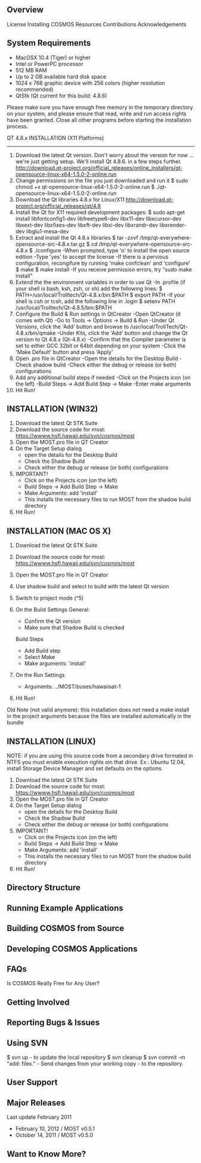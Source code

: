 Overview
--------
  License
  Installing
  COSMOS Resources
  Contributions
  Acknowledgements





System Requirements
------------------- 

* MacOSX 10.4 (Tiger) or higher
* Intel or PowerPC processor
* 512 MB RAM
* Up to 2 GB available hard disk space
* 1024 x 768 graphic device with 256 colors (higher resolution 
recommended)
* QtStk (Qt current for this build: 4.8.6)

Please make sure you have enough free memory in the temporary directory 
on your system, and please ensure that read, write and run access 
rights have been granted. Close all other programs before starting the 
installation process.






QT 4.8.x INSTALLATION (X11 Platforms)
________________________________________

1. Download the latest Qt version. Don't worry about the version for now ... we're just getting setup. We'll install Qt 4.8.6. in a few steps further.
	http://download.qt-project.org/official_releases/online_installers/qt-opensource-linux-x64-1.5.0-2-online.run
2. Change permissions on the file you just downloaded and run it
	$ sudo chmod +x qt-opensource-linux-x64-1.5.0-2-online.run
	$ ./qt-opensource-linux-x64-1.5.0-2-online.run
3. Download the Qt libraries 4.8.x for Linux/X11
	http://download.qt-project.org/official_releases/qt/4.8
4. Install the Qt for X11 required development packages:
	$ sudo apt-get install libfontconfig1-dev libfreetype6-dev libx11-dev libxcursor-dev libxext-dev libxfixes-dev libxft-dev libxi-dev libxrandr-dev libxrender-dev libglu1-mesa-dev
5. Extract and install the Qt 4.8.x libraries
	$ tar -zxvf /tmp/qt-everywhere-opensource-src-4.8.x.tar.gz
	$ cd  /tmp/qt-everywhere-opensource-src-4.8.x
	$ ./configure
		-When prompted, type 'o' to install the open source edition
		-Type 'yes' to accept the license
		-If there is a pervious configuration, recongifure by running 'make confclean' and 'configure'
	$ make
	$ make install
		-If you receive permission errors, try "sudo make install"
6.  Extend the the environment variables in order to use Qt
	-In .profile (if your shell is bash, ksh, zsh, or sh) add the following lines:
		$ PATH=/usr/local/Trolltech/Qt-4.8.x/bin:$PATH
		$ export PATH
	-If your shell is csh or tcsh, add the following line in .login
		$ setenv PATH /usr/local/Trolltech/Qt-4.8.5/bin:$PATH
7. Configure the Build & Run settings in QtCreator
	-Open QtCreator (it comes with Qt)
	-Go to Tools -> Options -> Build & Run
	-Under Qt Versions, click the 'Add' button and browse to /usr/local/TrollTech/Qt-4.8.x/bin/qmake
	-Under Kits, click the 'Add' button and change the Qt version to Qt 4.8.x (Qt-4.8.x)
	-Confirm that the Compiler parameter is set to either GCC 32bit or 64bit depending on your system
	-Click the 'Make Default' button and press 'Apply'
8. Open .pro file in QtCreator
	-Open the details for the Desktop Build
	-Check shadow build
	-Check either the debug or release (or both) configurations
9. Add any additional build steps if needed
	-Click on the Projects icon (on the left)
	-Build Steps -> Add Build Step -> Make
	-Enter make arguments
10. Hit Run!

INSTALLATION (WIN32)
----------------------------------------------------------------------

1) Download the latest Qt STK Suite 
2) Download the source code for most: 
	https://wwww.hsfl.hawaii.edu/svn/cosmos/most 
3) Open the MOST.pro file in QT Creator
4) On the Target Setup dialog
	- open the details for the Desktop Build
	- Check the Shadow Build
	- Check either the debug or release (or both) configurations
5) IMPORTANT! 
	- Click on the Projects icon (on the left)
	- Build Steps -> Add Build Step -> Make
	- Make Arguments: add 'install'
	- This installs the necessary files to run MOST from the shadow 
	build directory
5) Hit Run!


INSTALLATION (MAC OS X)
----------------------------------------------------------------------

1) Download the latest Qt STK Suite 
2) Download the source code for most: 
	https://wwww.hsfl.hawaii.edu/svn/cosmos/most 
3) Open the MOST.pro file in QT Creator
4) Use shadow build and select to build with the latest Qt version 
4) Switch to project mode (^5)
4) On the Build Settings
	General:
	- Confirm the Qt version
	- Make sure that Shadow Build is checked

	Build Steps
	- Add Build step
	- Select Make
	- Make arguments: 'install'
5) On the Run Settings
	- Arguments: ../MOST/buses/hawaiisat-1
6) Hit Run!

Old Note (not valid anymore): this installation does not need a 
make install in the project arguments because the 
files are installed automatically in the bundle


INSTALLATION (LINUX)
----------------------------------------------------------------------

NOTE: if you are using this source code from a secondary drive formated in NTFS you must enable execution rights oin that drive. Ex.: Ubuntu 12.04, install Storage Device Manager and set defaults on the options.

1) Download the latest Qt STK Suite 
2) Download the source code for most: https://wwww.hsfl.hawaii.edu/svn/cosmos/most 
3) Open the MOST.pro file in QT Creator
4) On the Target Setup dialog
	- open the details for the Desktop Build
	- Check the Shadow Build
	- Check either the debug or release (or both) configurations
5) IMPORTANT! 
	- Click on the Projects icon (on the left)
	- Build Steps -> Add Build Step -> Make
	- Make Arguments: add 'install'
	- This installs the necessary files to run MOST from the shadow build directory
5) Hit Run!




Directory Structure
-------------------


Running Example Applications
----------------------------


Building COSMOS from Source
---------------------------


Developing COSMOS Applications
------------------------------


FAQs
----
Is COSMOS Really Free for Any User?



Getting Involved
----------------------------------------------------------------------



Reporting Bugs & Issues
----------------------------------------------------------------------


Using SVN
----------------------------------------------------------------------
$ svn up  - to update the local repository
$ svn cleanup 
$ svn commit -m "add: filex." - Send changes from your working copy 
			      - to the repository.



User Support
----------------------------------------------------------------------


Major Releases
----------------------------------------------------------------------

Last update February 2011
- February 10, 2012 / MOST v0.5.1 
- October 14, 2011 / MOST v0.5.0  


Want to Know More?
----------------------------------------------------------------------

